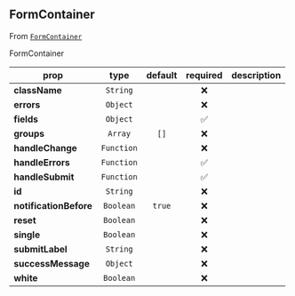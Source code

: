
## FormContainer

From [`FormContainer`](FormContainer)

FormContainer

prop | type | default | required | description
---- | :----: | :-------: | :--------: | -----------
**className** | `String` |  | :x: | 
**errors** | `Object` |  | :x: | 
**fields** | `Object` |  | :white_check_mark: | 
**groups** | `Array` | `[]` | :x: | 
**handleChange** | `Function` |  | :x: | 
**handleErrors** | `Function` |  | :white_check_mark: | 
**handleSubmit** | `Function` |  | :white_check_mark: | 
**id** | `String` |  | :x: | 
**notificationBefore** | `Boolean` | `true` | :x: | 
**reset** | `Boolean` |  | :x: | 
**single** | `Boolean` |  | :x: | 
**submitLabel** | `String` |  | :x: | 
**successMessage** | `Object` |  | :x: | 
**white** | `Boolean` |  | :x: | 



